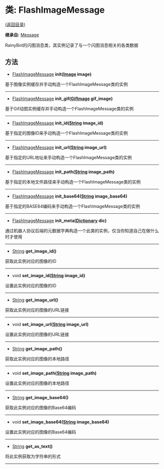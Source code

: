 # 类: FlashImageMessage  
[(返回目录)](README.md)  
  
**继承自:** [Message](Message.md)  
  
RainyBot的闪图消息类，其实例记录了与一个闪图消息相关的各类数据  
  
## 方法 
  
- [FlashImageMessage](FlashImageMessage.md) **init([Image](https://docs.godotengine.org/en/latest/classes/class_image.html) image)**  
  
基于图像实例缓存并手动构造一个FlashImageMessage类的实例  
  
---  
  
- [FlashImageMessage](FlashImageMessage.md) **init_gif([GifImage](GifImage.md) gif_image)**  
  
基于Gif动图实例缓存并手动构造一个FlashImageMessage类的实例  
  
---  
  
- [FlashImageMessage](FlashImageMessage.md) **init_id([String](https://docs.godotengine.org/en/latest/classes/class_string.html) image_id)**  
  
基于指定的图像ID来手动构造一个FlashImageMessage类的实例  
  
---  
  
- [FlashImageMessage](FlashImageMessage.md) **init_url([String](https://docs.godotengine.org/en/latest/classes/class_string.html) image_url)**  
  
基于指定的URL地址来手动构造一个FlashImageMessage类的实例  
  
---  
  
- [FlashImageMessage](FlashImageMessage.md) **init_path([String](https://docs.godotengine.org/en/latest/classes/class_string.html) image_path)**  
  
基于指定的本地文件路径来手动构造一个FlashImageMessage类的实例  
  
---  
  
- [FlashImageMessage](FlashImageMessage.md) **init_base64([String](https://docs.godotengine.org/en/latest/classes/class_string.html) image_base64)**  
  
基于指定的BASE64编码来手动构造一个FlashImageMessage类的实例  
  
---  
  
- [FlashImageMessage](FlashImageMessage.md) **init_meta([Dictionary](https://docs.godotengine.org/en/latest/classes/class_dictionary.html) dic)**  
  
通过机器人协议后端的元数据字典构造一个此类的实例，仅当你知道自己在做什么时才使用  
  
---  
  
- [String](https://docs.godotengine.org/en/latest/classes/class_string.html) **get_image_id()**  
  
获取此实例对应的图像的ID  
  
---  
  
- void **set_image_id([String](https://docs.godotengine.org/en/latest/classes/class_string.html) image_id)**  
  
设置此实例对应的图像的ID  
  
---  
  
- [String](https://docs.godotengine.org/en/latest/classes/class_string.html) **get_image_url()**  
  
获取此实例对应的图像的URL链接  
  
---  
  
- void **set_image_url([String](https://docs.godotengine.org/en/latest/classes/class_string.html) image_url)**  
  
设置此实例对应的图像的URL链接  
  
---  
  
- [String](https://docs.godotengine.org/en/latest/classes/class_string.html) **get_image_path()**  
  
获取此实例对应的图像的本地路径  
  
---  
  
- void **set_image_path([String](https://docs.godotengine.org/en/latest/classes/class_string.html) image_path)**  
  
设置此实例对应的图像的本地路径  
  
---  
  
- [String](https://docs.godotengine.org/en/latest/classes/class_string.html) **get_image_base64()**  
  
获取此实例对应的图像的Base64编码  
  
---  
  
- void **set_image_base64([String](https://docs.godotengine.org/en/latest/classes/class_string.html) image_base64)**  
  
设置此实例对应的图像的Base64编码  
  
---  
  
- [String](https://docs.godotengine.org/en/latest/classes/class_string.html) **get_as_text()**  
  
将此实例获取为字符串的形式  
  
---  
  

